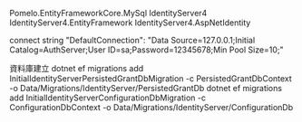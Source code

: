 ﻿Pomelo.EntityFrameworkCore.MySql
IdentityServer4
IdentityServer4.EntityFramework
IdentityServer4.AspNetIdentity

connect string
"DefaultConnection": "Data Source=127.0.0.1;Initial Catalog=AuthServer;User ID=sa;Password=12345678;Min Pool Size=10;"

資料庫建立
dotnet ef migrations add InitialIdentityServerPersistedGrantDbMigration -c PersistedGrantDbContext -o Data/Migrations/IdentityServer/PersistedGrantDb
dotnet ef migrations add InitialIdentityServerConfigurationDbMigration -c ConfigurationDbContext -o Data/Migrations/IdentityServer/ConfigurationDb


